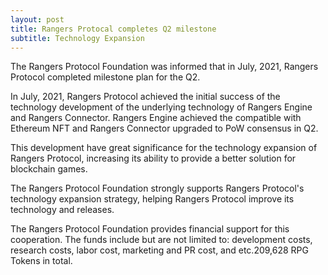 ```yaml
---
layout: post
title: Rangers Protocal completes Q2 milestone
subtitle: Technology Expansion
---
```


The Rangers Protocol Foundation was informed that in July, 2021, Rangers Protocol completed milestone plan for the Q2.

In July, 2021, Rangers Protocol achieved the initial success of the technology development of the underlying technology of Rangers Engine and Rangers Connector. Rangers Engine achieved the compatible with Ethereum NFT and Rangers Connector upgraded to PoW consensus in Q2.

This development have great significance for the technology expansion of Rangers Protocol, increasing its ability to provide a better solution for blockchain games. 

The Rangers Protocol Foundation strongly supports Rangers Protocol's technology expansion strategy, helping Rangers Protocol improve its technology and releases. 

The Rangers Protocol Foundation provides financial support for this cooperation. The funds include but are not limited to: development costs, research costs, labor cost, marketing and PR cost, and etc.209,628 RPG Tokens in total. 

